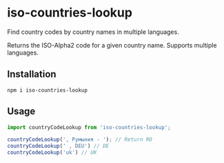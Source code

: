 # iso-countries-lookup

Find country codes by country names in multiple languages.

Returns the ISO-Alpha2 code for a given country name. Supports multiple languages.  

## Installation

```
npm i iso-countries-lookup
```

## Usage

```javascript
import countryCodeLookup from 'iso-countries-lookup';

countryCodeLookup(', Румыния - '); // Return RO
countryCodeLookup(' , DEU') // DE
countryCodeLookup('uk') // UK

```
